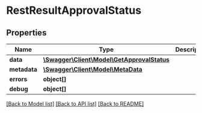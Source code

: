 # RestResultApprovalStatus

## Properties

 Name         | Type                                                                | Description | Notes      
--------------|---------------------------------------------------------------------|-------------|------------
 **data**     | [**\Swagger\Client\Model\GetApprovalStatus**](GetApprovalStatus.md) |             | [optional] 
 **metadata** | [**\Swagger\Client\Model\MetaData**](MetaData.md)                   |             | [optional] 
 **errors**   | **object[]**                                                        |             | [optional] 
 **debug**    | **object[]**                                                        |             | [optional] 

[[Back to Model list]](../README.md#documentation-for-models) [[Back to API list]](../README.md#documentation-for-api-endpoints) [[Back to README]](../README.md)


